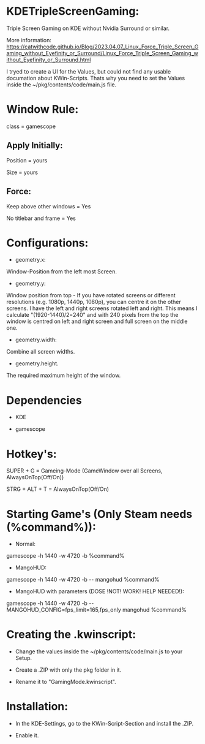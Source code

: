 # KDETripleScreenGaming:
Triple Screen Gaming on KDE without Nvidia Surround or similar.

More information: https://catwithcode.github.io/Blog/2023.04.07_Linux_Force_Triple_Screen_Gaming_without_Eyefinity_or_Surround/Linux_Force_Triple_Screen_Gaming_without_Eyefinity_or_Surround.html

I tryed to create a UI for the Values, but could not find any usable documation about KWin-Scripts. Thats why you need to set the Values inside the ~/pkg/contents/code/main.js file.

# Window Rule:

class = gamescope

Apply Initially:
----------------

Position = yours

Size = yours

Force:
------

Keep above other windows = Yes

No titlebar and frame = Yes

# Configurations:

- geometry.x:

Window-Position from the left most Screen.

- geometry.y:

Window position from top - If you have rotated screens or different resolutions (e.g. 1080p, 1440p, 1080p), you can centre it on the other screens. I have the left and right screens rotated left and right. This means I calculate "(1920-1440)/2=240" and with 240 pixels from the top the window is centred on left and right screen and full screen on the middle one.

- geometry.width:

Combine all screen widths.

- geometry.height.

The required maximum height of the window.

# Dependencies

- KDE

- gamescope

# Hotkey's:
SUPER + G = Gameing-Mode (GameWindow over all Screens, AlwaysOnTop(Off/On))

STRG + ALT + T = AlwaysOnTop(Off/On)

# Starting Game's (Only Steam needs (%command%)):

- Normal:

gamescope -h 1440 -w 4720 -b %command%

- MangoHUD:

gamescope -h 1440 -w 4720 -b -- mangohud %command%

- MangoHUD with parameters (DOSE !NOT! WORK! HELP NEEDED!):

gamescope -h 1440 -w 4720 -b -- MANGOHUD_CONFIG=fps_limit=165,fps_only mangohud %command%

# Creating the .kwinscript:

- Change the values inside the ~/pkg/contents/code/main.js to your Setup.

- Create a .ZIP with only the pkg folder in it.

- Rename it to "GamingMode.kwinscript".

# Installation:

- In the KDE-Settings, go to the KWin-Script-Section and install the .ZIP.

- Enable it.

